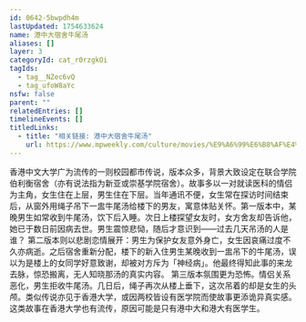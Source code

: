 ```yaml
---
id: 0642-5bwpdh4m
lastUpdated: 1754633624
name: 港中大宿舍牛尾汤
aliases: []
layer: 3
categoryId: cat_r0rzgkOi
tagIds:
  - tag__NZec6vQ
  - tag_ufoW8aYc
nsfw: false
parent: ""
relatedEntries: []
timelineEvents: []
titledLinks:
  - title: "相关链接: 港中大宿舍牛尾汤"
    url: https://www.mpweekly.com/culture/movies/%E9%A6%99%E6%B8%AF%E4%B8%8D%E6%80%9D%E8%AD%B0%E4%BA%8B%E4%BB%B6-%E4%B8%8D%E6%80%9D%E8%AD%B0-%E4%B8%AD%E5%A4%A7-244558
---
```


香港中文大学广为流传的一则校园都市传说，版本众多，背景大致设定在联合学院伯利衡宿舍（亦有说法指为新亚或崇基学院宿舍）。故事多以一对就读医科的情侣为主角，女生住在上层，男生住在下层。当年通讯不便，女生常在探访时间结束后，从窗外用绳子吊下一盅牛尾汤给楼下的男友，寓意体贴关怀。第一版本中，某晚男生如常收到牛尾汤，饮下后入睡。次日上楼探望女友时，女方舍友却告诉他，她已于数日前因病去世。男生震惊悲恸，随后才意识到——过去几天吊汤的人是谁？  第二版本则以悲剧恋情展开：男生为保护女友意外身亡，女生因哀痛过度不久亦病逝。之后宿舍重新分配，楼下的新入住男生某晚收到一盅吊下的牛尾汤，误以为是楼上的女同学好意致谢，却被对方斥为「神经病」。他最终得知此事的来龙去脉，惊恐搬离，无人知晓那汤的真实内容。  第三版本氛围更为恐怖。情侣关系恶化，男生拒收牛尾汤。几日后，绳子再次从楼上垂下，这次吊着的却是女生的头颅。类似传说亦见于香港大学，或因两校皆设有医学院而使故事更添诡异真实感。这类故事在香港大学也有流传，原因可能是只有港中大和港大有医学生。